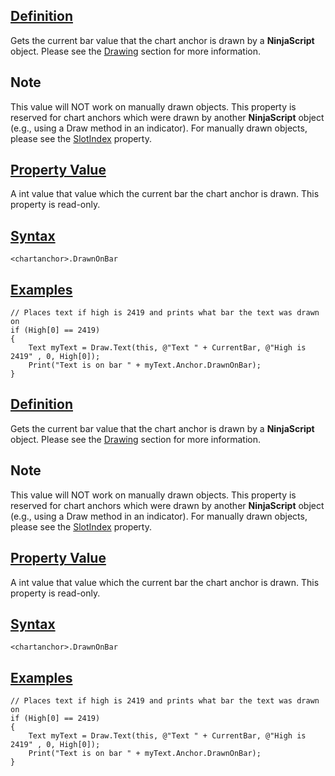 ## [Definition](https://developer.ninjatrader.com/docs/desktop/drawnonbar\#definition)

Gets the current bar value that the chart anchor is drawn by a **NinjaScript** object. Please see the [Drawing](https://developer.ninjatrader.com/docs/desktop/drawing) section for more information.

## Note

This value will NOT work on manually drawn objects. This property is reserved for chart anchors which were drawn by another **NinjaScript** object (e.g., using a Draw method in an indicator). For manually drawn objects, please see the [SlotIndex](https://developer.ninjatrader.com/docs/desktop/barindex) property.

## [Property Value](https://developer.ninjatrader.com/docs/desktop/drawnonbar\#property-value)

A int value that value which the current bar the chart anchor is drawn. This property is read-only.

## [Syntax](https://developer.ninjatrader.com/docs/desktop/drawnonbar\#syntax)

`<chartanchor>.DrawnOnBar`

## [Examples](https://developer.ninjatrader.com/docs/desktop/drawnonbar\#examples)

```jsx-150469391 csharp
// Places text if high is 2419 and prints what bar the text was drawn on
if (High[0] == 2419)
{
    Text myText = Draw.Text(this, @"Text " + CurrentBar, @"High is 2419" , 0, High[0]);
    Print("Text is on bar " + myText.Anchor.DrawnOnBar);
}

```

## [Definition](https://developer.ninjatrader.com/docs/desktop/drawnonbar\#definition)

Gets the current bar value that the chart anchor is drawn by a **NinjaScript** object. Please see the [Drawing](https://developer.ninjatrader.com/docs/desktop/drawing) section for more information.

## Note

This value will NOT work on manually drawn objects. This property is reserved for chart anchors which were drawn by another **NinjaScript** object (e.g., using a Draw method in an indicator). For manually drawn objects, please see the [SlotIndex](https://developer.ninjatrader.com/docs/desktop/barindex) property.

## [Property Value](https://developer.ninjatrader.com/docs/desktop/drawnonbar\#property-value)

A int value that value which the current bar the chart anchor is drawn. This property is read-only.

## [Syntax](https://developer.ninjatrader.com/docs/desktop/drawnonbar\#syntax)

`<chartanchor>.DrawnOnBar`

## [Examples](https://developer.ninjatrader.com/docs/desktop/drawnonbar\#examples)

```jsx-150469391 csharp
// Places text if high is 2419 and prints what bar the text was drawn on
if (High[0] == 2419)
{
    Text myText = Draw.Text(this, @"Text " + CurrentBar, @"High is 2419" , 0, High[0]);
    Print("Text is on bar " + myText.Anchor.DrawnOnBar);
}

```